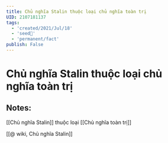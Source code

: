 ```yaml
---
title: Chủ nghĩa Stalin thuộc loại chủ nghĩa toàn trị
UID: 2107181137
tags:
  - 'created/2021/Jul/18'
  - 'seed🥜'
  - 'permanent/fact'
publish: False
---
```

# Chủ nghĩa Stalin thuộc loại chủ nghĩa toàn trị

## Notes:
[[Chủ nghĩa Stalin]] thuộc loại [[Chủ nghĩa toàn trị]]

 [[@ wiki, Chủ nghĩa Stalin]]

